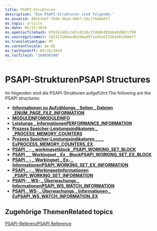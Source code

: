 ```yaml
---
title: PSAPI-Strukturen
description: 'Die PSAPI-Strukturen sind folgende:'
ms.assetid: 08e53ebf-f694-46ad-b8b7-3dc179ab80ff
ms.topic: article
ms.date: 05/31/2018
ms.openlocfilehash: 07b552482c3d7c0228c37d68b3b566e8d00fcf90
ms.sourcegitcommit: 2d531328b6ed82d4ad971a45a5131b430c5866f7
ms.translationtype: MT
ms.contentlocale: de-DE
ms.lasthandoff: 09/16/2019
ms.locfileid: "104036390"
---
```

# <a name="psapi-structures"></a><span data-ttu-id="a5ca3-103">PSAPI-Strukturen</span><span class="sxs-lookup"><span data-stu-id="a5ca3-103">PSAPI Structures</span></span>

<span data-ttu-id="a5ca3-104">Im folgenden sind die PSAPI-Strukturen aufgeführt:</span><span class="sxs-lookup"><span data-stu-id="a5ca3-104">The following are the PSAPI structures:</span></span>

-   [<span data-ttu-id="a5ca3-105">**Informationen zu Aufzählungs \_ Seiten \_ Dateien \_**</span><span class="sxs-lookup"><span data-stu-id="a5ca3-105">**ENUM\_PAGE\_FILE\_INFORMATION**</span></span>](/windows/desktop/api/Psapi/ns-psapi-enum_page_file_information)
-   [<span data-ttu-id="a5ca3-106">**MODULEINFO**</span><span class="sxs-lookup"><span data-stu-id="a5ca3-106">**MODULEINFO**</span></span>](/windows/desktop/api/Psapi/ns-psapi-moduleinfo)
-   [<span data-ttu-id="a5ca3-107">**Leistungs \_ Informationen**</span><span class="sxs-lookup"><span data-stu-id="a5ca3-107">**PERFORMANCE\_INFORMATION**</span></span>](/windows/desktop/api/Psapi/ns-psapi-performance_information)
-   [<span data-ttu-id="a5ca3-108">**Prozess Speicher-Leistungsindikatoren \_ \_**</span><span class="sxs-lookup"><span data-stu-id="a5ca3-108">**PROCESS\_MEMORY\_COUNTERS**</span></span>](/windows/desktop/api/Psapi/ns-psapi-process_memory_counters)
-   [<span data-ttu-id="a5ca3-109">**Prozess Speicher-Leistungsindikatoren \_ \_ \_ Ex**</span><span class="sxs-lookup"><span data-stu-id="a5ca3-109">**PROCESS\_MEMORY\_COUNTERS\_EX**</span></span>](/windows/desktop/api/Psapi/ns-psapi-process_memory_counters_ex)
-   [<span data-ttu-id="a5ca3-110">**PSAPI \_ - \_ workingsetblock \_**</span><span class="sxs-lookup"><span data-stu-id="a5ca3-110">**PSAPI\_WORKING\_SET\_BLOCK**</span></span>](/windows/desktop/api/Psapi/ns-psapi-psapi_working_set_block)
-   [<span data-ttu-id="a5ca3-111">**PSAPI \_ \_ Workingset \_ Ex \_ Block**</span><span class="sxs-lookup"><span data-stu-id="a5ca3-111">**PSAPI\_WORKING\_SET\_EX\_BLOCK**</span></span>](/windows/desktop/api/Psapi/ns-psapi-psapi_working_set_ex_block)
-   [<span data-ttu-id="a5ca3-112">**PSAPI \_ - \_ Workingset \_ Ex- \_ Informationen**</span><span class="sxs-lookup"><span data-stu-id="a5ca3-112">**PSAPI\_WORKING\_SET\_EX\_INFORMATION**</span></span>](/windows/desktop/api/Psapi/ns-psapi-psapi_working_set_ex_information)
-   [<span data-ttu-id="a5ca3-113">**PSAPI \_ - \_ Workingsetinformationen \_**</span><span class="sxs-lookup"><span data-stu-id="a5ca3-113">**PSAPI\_WORKING\_SET\_INFORMATION**</span></span>](/windows/desktop/api/Psapi/ns-psapi-psapi_working_set_information)
-   [<span data-ttu-id="a5ca3-114">**PSAPI- \_ WS- \_ Überwachungs \_ Informationen**</span><span class="sxs-lookup"><span data-stu-id="a5ca3-114">**PSAPI\_WS\_WATCH\_INFORMATION**</span></span>](/windows/desktop/api/Psapi/ns-psapi-psapi_ws_watch_information)
-   [<span data-ttu-id="a5ca3-115">**PSAPI \_ WS- \_ Überwachungs \_ Informationen \_ Ex**</span><span class="sxs-lookup"><span data-stu-id="a5ca3-115">**PSAPI\_WS\_WATCH\_INFORMATION\_EX**</span></span>](/windows/desktop/api/Psapi/ns-psapi-psapi_ws_watch_information_ex)

## <a name="related-topics"></a><span data-ttu-id="a5ca3-116">Zugehörige Themen</span><span class="sxs-lookup"><span data-stu-id="a5ca3-116">Related topics</span></span>

<dl> <dt>

[<span data-ttu-id="a5ca3-117">PSAPI-Referenz</span><span class="sxs-lookup"><span data-stu-id="a5ca3-117">PSAPI Reference</span></span>](psapi-reference.md)
</dt> </dl>

 

 




